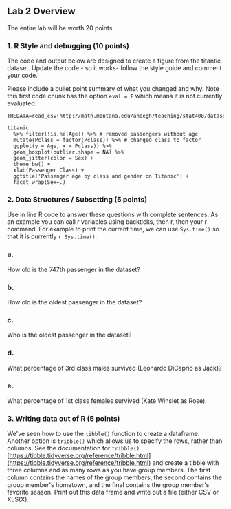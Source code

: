 ## Lab 2 Overview

The entire lab will be worth 20 points. 


### 1. R Style and debugging (10 points)
The code and output below are designed to create a figure from the titantic dataset. Update the code - so it works- follow the style guide and comment your code.

Please include a bullet point summary of what you changed and why. Note this first code chunk has the option `eval = F` which means it is not currently evaluated.

```{r, eval = F, message = F}
THEDATA=read_csv(http://math.montana.edu/ahoegh/teaching/stat408/datasets/titanic.csv)

titanic 
  %>% filter(!is.na(Age)) %>% # removed passengers without age
  mutate(Pclass = factor(Pclass)) %>% # changed class to factor
  ggplot(y = Age, x = Pclass)) %>%
  geom_boxplot(outlier.shape = NA) %>%
  geom_jitter(color = Sex) +
  theme_bw() + 
  xlab(Passenger Class) +
  ggtitle('Passenger age by class and gender on Titanic') +
  facet_wrap(Sex~.)
```


### 2. Data Structures / Subsetting (5 points)

Use in line R code to answer these questions with complete sentences. As an example you can call r variables using backticks, then r, then your r command. For example to print the current time, we can use `Sys.time()` so that it is currently `r Sys.time()`.

### a. 
How old is the 747th passenger in the dataset?

### b. 
How old is the oldest passenger in the dataset?

### c.

Who is the oldest passenger in the dataset?


### d. 
What percentage of 3rd class males survived (Leonardo DiCaprio as Jack)?


### e. 
What percentage of 1st class females survived (Kate Winslet as Rose).

### 3. Writing data out of R (5 points)

We've seen how to use the `tibble()` function to create a dataframe. Another option is `tribble()` which allows us to specify the rows, rather than columns. See the documentation for `tribble()` [https://tibble.tidyverse.org/reference/tribble.html](https://tibble.tidyverse.org/reference/tribble.html) and create a tibble with three columns and as many rows as you have group members. The first column contains the names of the group members, the second contains the group member's hometown, and the final contains the group member's favorite season. Print out this data frame and write out a file (either CSV or XLS(X).

